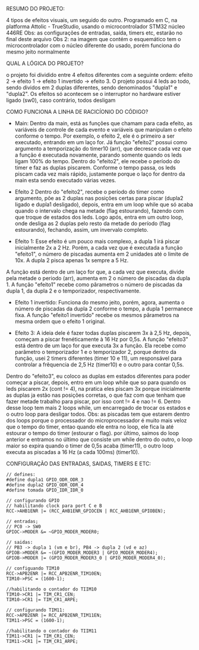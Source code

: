 RESUMO DO PROJETO:

 4 tipos de efeitos visuais, um seguido do outro. Programado em C, na platforma Attolic - TrueStudio, usando o microcontrolador STM32 núcleo 446RE
 Obs: as configurações de entradas, saída, timers etc, estarão no final deste arquivo
 Obs 2: na imagem que contém o esquemático tem o microcontrolador com o núcleo diferente do usado, porém funciona do mesmo jeito normalmente

 QUAL A LÓGICA DO PROJETO?
 
o projeto foi dividido entre 4 efeitos diferentes com a seguinte ordem: efeito 2 -> efeito 1 -> efeito 1 invertido -> efeito 3. O projeto possui 4 leds ao todo, sendo dividos em 2 duplas diferentes, sendo denominados "dupla1" e "dupla2". Os efeitos só acontecem se o interruptor no hardware estiver ligado (sw0), caso contrário, todos desligam

COMO FUNCIONA A LINHA DE RACICÍONIO DO CÓDIGO?
- Main:
  Dentro da main, está as funções que chamam para cada efeito, as variáveis de controle de cada evento e variáveis que manipulam o efeito conforme o tempo. Por exemplo, o efeito 2, ele é o primeiro a ser executado, entrando em um laço for. Já função "efeito2" possui como argumento a temporização do timer10 (arr), que decresce cada vez que a função é executada novamente, parando somente quando os leds ligam 100% do tempo.
Dentro do "efeito2", ele recebe o período do timer e faz as duplas piscarem. Conforme o tempo passa, os leds piscam cada vez mais rápido, justamente porque o laço for dentro da main esta sendo executado várias vezes.

- Efeito 2
 Dentro do "efeito2", recebe o período do timer como argumento, põe as 2 duplas nas posições certas para piscar (dupla2 ligado e dupla1 desligado), depois, entra em um loop while que só acaba quando o intervalo chega na metade (flag estourando), fazendo com que troque de estados dos leds. Logo após, entra em um outro loop, onde desliga as 2 duplas pelo resto da metade do período (flag estourando), fechando, assim, um invervalo completo.
 
- Efeito 1:
  Esse efeito é um pouco mais complexo, a dupla 1 irá piscar inicialmente 2x a 2 Hz. Porém, a cada vez que é executada a função "efeito1", o número de piscadas aumenta em 2 unidades até o limite de 10x. A dupla 2 pisca apenas 1x sempre a 5 Hz.
  
A função está dentro de um laço for que, a cada vez que executa, divide pela metade o periodo (arr), aumenta em 2 o número de piscadas da dupla 1. A função "efeito1" recebe como pârametros o número de piscadas da dupla 1, da dupla 2 e o temporizador, respectivamente.

- Efeito 1 invertido:
  Funciona do mesmo jeito, porém, agora, aumenta o número de piscadas da dupla 2 conforme o tempo, a dupla 1 permanece fixa. A função "efeito1 invertido" recebe os mesmos pârametros na mesma ordem que o efeito 1 original.

- Efeito 3:
  A ideia dele é fazer todas duplas piscarem 3x à 2,5 Hz, depois, começam a piscar frenéticamente à 16 Hz por 0,5s. A função "efeito3" está dentro de um laço for que executa 3x a função. Ela recebe como parâmetro o temporizador 1 e o temporizador 2, porque dentro da função, usei 2 timers diferentes (timer 10 e 11), um responsável para controlar a frêquencia de 2,5 Hz (timer10) e o outro para contar 0,5s.
  
Dentro do "efeito3", eu coloco as duplas em estados diferentes para poder começar a piscar, depois, entro em um loop while que so para quando os leds piscarem 2x (cont != 4), na pratica eles piscam 3x porque inicialmente as duplas ja estão nas posições corretas, o que faz com que tenham que fazer metade trabalho para piscar, por isso cont != 4 e nao != 6. Dentro desse loop tem mais 2 loops while, um encarregado de trocar os estados e o outro loop para desligar todos.
  Obs: as piscadas tem que estarem dentro dos loops porque o processador do microprocessador é muito mais veloz que o tempo do timer, entao quando ele entra no loop, ele fica la até estourar o tempo do timer (estourar o flag).
por último, saimos do loop anterior e entramos no último que consiste um while dentro do outro, o loop maior so expira quando o timer de 0,5s acaba (timer11), o outro loop executa as piscadas a 16 Hz (a cada 100ms) (timer10).

CONFIGURAÇÃO DAS ENTRADAS, SAIDAS, TIMERS E ETC:

 	// defines:
	#define dupla1 GPIO_ODR_ODR_3
	#define dupla2 GPIO_ODR_ODR_4
	#define tomada GPIO_IDR_IDR_0

	// configurando GPIO
	// habilitando clock para port C e B
	RCC->AHB1ENR |= (RCC_AHB1ENR_GPIOCEN | RCC_AHB1ENR_GPIOBEN);

	// entradas;
	// PC0 -> SW0
	GPIOC->MODER &= ~GPIO_MODER_MODER0;

	// saidas:
	// PB3 -> dupla 1 (vm e br), PB4 -> dupla 2 (vd e az)
	GPIOB->MODER &= ~(GPIO_MODER_MODER3 | GPIO_MODER_MODER4);
	GPIOB->MODER |= (GPIO_MODER_MODER3_0 | GPIO_MODER_MODER4_0);

	// configuando TIM10
	RCC->APB2ENR |= RCC_APB2ENR_TIM10EN;
	TIM10->PSC = (1600-1);

	//habilitando o contador do TIIM10
	TIM10->CR1 |= TIM_CR1_CEN;
	TIM10->CR1 |= TIM_CR1_ARPE;

	// configurando TIM11:
	RCC->APB2ENR |= RCC_APB2ENR_TIM11EN;
	TIM11->PSC = (1600-1);

	//habilitando o contador do TIIM11
	TIM11->CR1 |= TIM_CR1_CEN;
	TIM11->CR1 |= TIM_CR1_ARPE;
